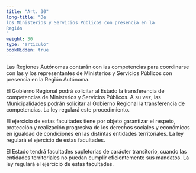 ```yaml
---
title: "Art. 30"
long-title: "De 
los Ministerios y Servicios Públicos con presencia en la 
Región
"
weight: 30
type: "articulo"
bookHidden: true
---
```

Las Regiones Autónomas contarán con las competencias para coordinarse con las y los representantes de Ministerios y Servicios Públicos con presencia en la Región Autónoma.
 
El Gobierno Regional podrá solicitar al Estado la transferencia de competencias de Ministerios y Servicios Públicos. A su vez, las Municipalidades podrán solicitar al Gobierno Regional la transferencia de competencias. La ley regulará este procedimiento.
 
El ejercicio de estas facultades tiene por objeto garantizar el respeto, protección y realización progresiva de los derechos sociales y económicos en igualdad de condiciones en las distintas entidades territoriales. La ley regulará el ejercicio de estas facultades.
 
El Estado tendrá facultades supletorias de carácter transitorio, cuando las entidades territoriales no puedan cumplir eficientemente sus mandatos. La ley regulará el ejercicio de estas facultades.